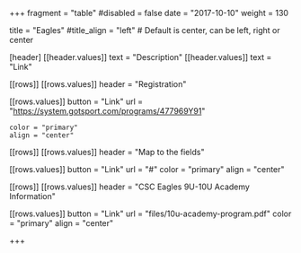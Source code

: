 +++
fragment = "table"
#disabled = false
date = "2017-10-10"
weight = 130

title = "Eagles"
#title_align = "left" # Default is center, can be left, right or center

[header]
  [[header.values]]
    text = "Description"
  [[header.values]]
    text = "Link"

[[rows]]
  [[rows.values]]
    header = "Registration"

  [[rows.values]]
    button = "Link"
    url = "https://system.gotsport.com/programs/477969Y91"
    
    color = "primary"
    align = "center"

[[rows]]
  [[rows.values]]
    header = "Map to the fields"

  [[rows.values]]
    button = "Link"
    url = "#"
    color = "primary"
    align = "center"

[[rows]]
  [[rows.values]]
    header = "CSC Eagles 9U-10U Academy Information"

  [[rows.values]]
    button = "Link"
    url = "files/10u-academy-program.pdf"
    color = "primary"
    align = "center"

+++